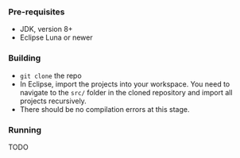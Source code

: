 ### Pre-requisites
* JDK, version 8+
* Eclipse Luna or newer

### Building
* `git clone` the repo
* In Eclipse, import the projects into your workspace. You need to navigate to the `src/` folder in the cloned repository and import all projects recursively.
* There should be no compilation errors at this stage.

### Running
TODO